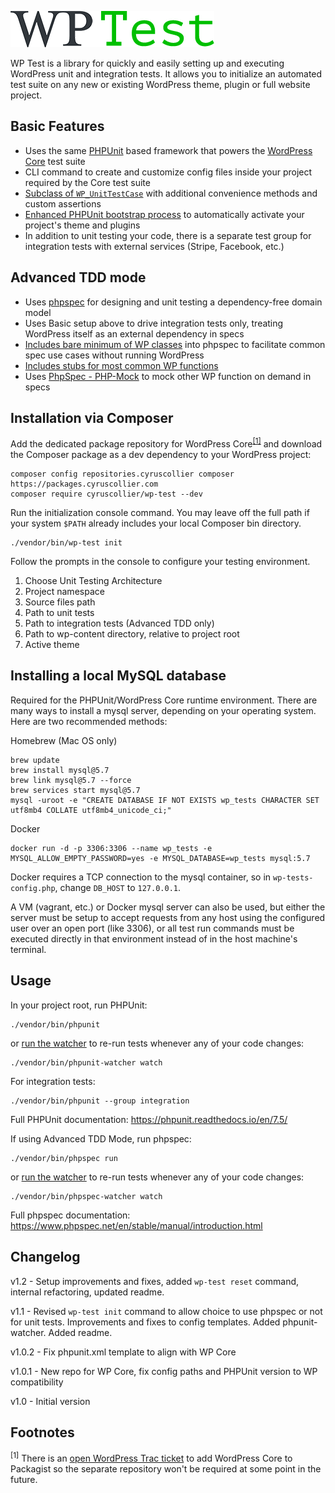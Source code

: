 ![WP Test](https://github.com/cyruscollier/wp-test/blob/master/logo.png?raw=true)

WP Test is a library for quickly and easily setting up and executing WordPress unit and integration tests. 
It allows you to initialize an automated test suite on any new or existing WordPress theme, plugin or full website project.

## Basic Features

* Uses the same [PHPUnit](https://github.com/sebastianbergmann/phpunit) based framework that powers the [WordPress Core](https://github.com/wordpress/wordpress) test suite
* CLI command to create and customize config files inside your project required by the Core test suite
* [Subclass of `WP_UnitTestCase`](https://github.com/cyruscollier/wp-test/blob/master/src/Test/TestCase.php) with additional convenience methods and custom assertions
* [Enhanced PHPUnit bootstrap process](https://github.com/cyruscollier/wp-test/blob/master/src/Test/PHPUnitBootstrap.php) to automatically activate your project's theme and plugins
* In addition to unit testing your code, there is a separate test group for integration tests with external services (Stripe, Facebook, etc.)

## Advanced TDD mode
* Uses [phpspec](https://github.com/phpspec/phpspec) for designing and unit testing a dependency-free domain model
* Uses Basic setup above to drive integration tests only, treating WordPress itself as an external dependency in specs
* [Includes bare minimum of WP classes](https://github.com/cyruscollier/wp-test/blob/master/src/Test/PHPSpecBootstrap.php) into phpspec to facilitate common spec use cases without running WordPress
* [Includes stubs for most common WP functions](https://github.com/cyruscollier/wp-test/blob/master/src/stubs.php)
* Uses [PhpSpec - PHP-Mock](http://github.com/cyruscollier/phpspec-php-mock) to mock other WP function on demand in specs

## Installation via Composer

Add the dedicated package repository for WordPress Core<sup>[[1]](#footnote-1)</sup> and download the Composer package as a dev dependency to your WordPress project:

```
composer config repositories.cyruscollier composer https://packages.cyruscollier.com
composer require cyruscollier/wp-test --dev
```

Run the initialization console command. You may leave off the full path if your system `$PATH` already includes your local Composer bin directory.

```
./vendor/bin/wp-test init
```

Follow the prompts in the console to configure your testing environment.

1. Choose Unit Testing Architecture
1. Project namespace
1. Source files path
1. Path to unit tests
1. Path to integration tests (Advanced TDD only)
1. Path to wp-content directory, relative to project root
1. Active theme

## Installing a local MySQL database

Required for the PHPUnit/WordPress Core runtime environment. 
There are many ways to install a mysql server, depending on your operating system. 
Here are two recommended methods:

Homebrew (Mac OS only)
```
brew update
brew install mysql@5.7
brew link mysql@5.7 --force
brew services start mysql@5.7
mysql -uroot -e "CREATE DATABASE IF NOT EXISTS wp_tests CHARACTER SET utf8mb4 COLLATE utf8mb4_unicode_ci;"
```

Docker
```
docker run -d -p 3306:3306 --name wp_tests -e MYSQL_ALLOW_EMPTY_PASSWORD=yes -e MYSQL_DATABASE=wp_tests mysql:5.7
```
Docker requires a TCP connection to the mysql container, so in `wp-tests-config.php`, change `DB_HOST` to `127.0.0.1`.

A VM (vagrant, etc.) or Docker mysql server can also be used, 
but either the server must be setup to accept requests from any host using the configured user over an open port (like 3306),
or all test run commands must be executed directly in that environment instead of in the host machine's terminal.

## Usage

In your project root, run PHPUnit:

```
./vendor/bin/phpunit
```

or [run the watcher](https://github.com/spatie/phpunit-watcher) to re-run tests whenever any of your code changes:

```
./vendor/bin/phpunit-watcher watch
```

For integration tests:

```
./vendor/bin/phpunit --group integration
```

Full PHPUnit documentation: https://phpunit.readthedocs.io/en/7.5/

If using Advanced TDD Mode, run phpspec:

```
./vendor/bin/phpspec run
```

or [run the watcher](https://github.com/fetzi/phpspec-watcher) to re-run tests whenever any of your code changes:

```
./vendor/bin/phpspec-watcher watch
```

Full phpspec documentation: https://www.phpspec.net/en/stable/manual/introduction.html

## Changelog

v1.2 - Setup improvements and fixes, added `wp-test reset` command, internal refactoring, updated readme.

v1.1 - Revised `wp-test init` command to allow choice to use phpspec or not for unit tests. Improvements and fixes to config templates. Added phpunit-watcher. Added readme. 

v1.0.2 - Fix phpunit.xml template to align with WP Core

v1.0.1 - New repo for WP Core, fix config paths and PHPUnit version to WP compatibility

v1.0 - Initial version

## Footnotes

<sup id="footnote-1">[1]</sup> There is an [open WordPress Trac ticket](https://core.trac.wordpress.org/ticket/49077) to add WordPress Core to Packagist so the separate repository won't be required at some point in the future.